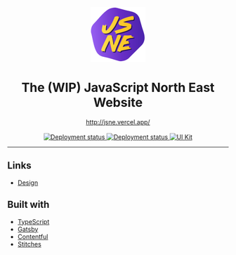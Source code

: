 <div align="center">
  <a href="https://jsne.co.uk" target="_blank">
    <img alt="JSNE logo" src="./src/assets/images/logo.svg" width="124px" />
  </a>
  <h1>The (WIP) JavaScript North East Website</h1>
  <a href="http://jsne.vercel.app/" target="_blank">http://jsne.vercel.app/</a>

  <br />
  <br />

<a href="https://www.figma.com/file/O24nLj4pfD9rMKYhkjetzM/JSNE-Site-2020?node-id=252%3A0">
  <img alt="Deployment status" src="https://img.shields.io/badge/Design-Figma-blue">
</a>
<a href="https://app.netlify.com/sites/jsne-website/deploys">
  <img alt="Deployment status" src="https://img.shields.io/netlify/57164a3b-9cad-472f-bfc4-56171dc261c3?label=Website">
</a>
<a href="https://jsne-ui.netlify.app">
  <img alt="UI Kit" src="https://img.shields.io/netlify/a236bde7-e808-44d0-8578-2ae647d2a615?label=UI%20Kit">
</a>

</div>

---

## Links

- [Design](https://www.figma.com/file/O24nLj4pfD9rMKYhkjetzM/JSNE-Site-2020?node-id=252%3A0)

## Built with

- [TypeScript](https://www.typescriptlang.org/)
- [Gatsby](https://www.gatsbyjs.com/)
- [Contentful](https://www.contentful.com/)
- [Stitches](https://stitches.dev/)
